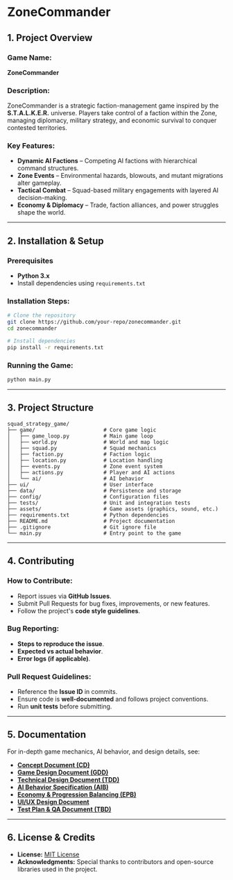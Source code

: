 # **ZoneCommander**

## **1. Project Overview**
### **Game Name:**
**ZoneCommander**

### **Description:**
ZoneCommander is a strategic faction-management game inspired by the **S.T.A.L.K.E.R.** universe. Players take control of a faction within the Zone, managing diplomacy, military strategy, and economic survival to conquer contested territories.

### **Key Features:**
- **Dynamic AI Factions** – Competing AI factions with hierarchical command structures.
- **Zone Events** – Environmental hazards, blowouts, and mutant migrations alter gameplay.
- **Tactical Combat** – Squad-based military engagements with layered AI decision-making.
- **Economy & Diplomacy** – Trade, faction alliances, and power struggles shape the world.

---

## **2. Installation & Setup**
### **Prerequisites**
- **Python 3.x**
- Install dependencies using `requirements.txt`

### **Installation Steps:**
```bash
# Clone the repository
git clone https://github.com/your-repo/zonecommander.git
cd zonecommander

# Install dependencies
pip install -r requirements.txt
```

### **Running the Game:**
```bash
python main.py
```

---

## **3. Project Structure**
```plaintext
squad_strategy_game/
├── game/                      # Core game logic
│   ├── game_loop.py           # Main game loop
│   ├── world.py               # World and map logic
│   ├── squad.py               # Squad mechanics
│   ├── faction.py             # Faction logic
│   ├── location.py            # Location handling
│   ├── events.py              # Zone event system
│   ├── actions.py             # Player and AI actions
│   └── ai/                    # AI behavior
├── ui/                        # User interface
├── data/                      # Persistence and storage
├── config/                    # Configuration files
├── tests/                     # Unit and integration tests
├── assets/                    # Game assets (graphics, sound, etc.)
├── requirements.txt           # Python dependencies
├── README.md                  # Project documentation
├── .gitignore                 # Git ignore file
└── main.py                    # Entry point to the game
```

---

## **4. Contributing**
### **How to Contribute:**
- Report issues via **GitHub Issues**.
- Submit Pull Requests for bug fixes, improvements, or new features.
- Follow the project's **code style guidelines**.

### **Bug Reporting:**
- **Steps to reproduce the issue**.
- **Expected vs actual behavior**.
- **Error logs (if applicable)**.

### **Pull Request Guidelines:**
- Reference the **Issue ID** in commits.
- Ensure code is **well-documented** and follows project conventions.
- Run **unit tests** before submitting.

---

## **5. Documentation**
For in-depth game mechanics, AI behavior, and design details, see:
- **[Concept Document (CD)](docs/product_requirements_document.md)**
- **[Game Design Document (GDD)](docs/software_requirements_specification.md)**
- **[Technical Design Document (TDD)](docs/system_architecture_document.md)**
- **[AI Behavior Specification (AIB)](docs/ai_design_documentation.md)**
- **[Economy & Progression Balancing (EPB)](docs/system_design_document.md)**
- **[UI/UX Design Document](docs/ui_ux_design_document.md)**
- **[Test Plan & QA Document (TBD)]()**

---

## **6. License & Credits**
- **License:** [MIT License]()
- **Acknowledgments:** Special thanks to contributors and open-source libraries used in the project.